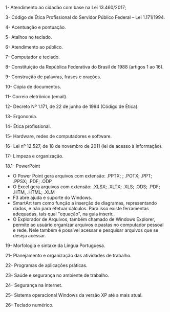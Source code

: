 
1- Atendimento ao cidadão com base na Lei 13.460/2017; 


3- Código de Ética Profissional do Servidor Público Federal – Lei 1.171/1994. 

4- Acentuação e pontuação. 

5- Atalhos no teclado. 

6- Atendimento ao público. 

7- Computador e teclado. 

8- Constituição da República Federativa do Brasil de 1988 (artigos 1 ao 16). 

9- Construção de palavras, frases e orações. 

10- Cópia de documentos. 

11- Correio eletrônico (email). 

12- Decreto Nº 1.171, de 22 de junho de 1994 (Código de Ética). 

13- Ergonomia. 

14- Ética profissional. 

15- Hardware, redes de computadores e software. 

16- Lei nº 12.527, de 18 de novembro de 2011 (lei de acesso à informação).

17- Limpeza e organização. 
 
18.1- PowerPoint 
- O Power Point gera arquivos com extensão: .PPTX; ; .POTX; .PPT; .PPSX; .PDF; .ODP
- O Excel gera arquivos com extensão: .XLSX; .XLTX; .XLS; .ODS; .PDF; .HTM, .HTML; .XLM
- F3 abre ajuda e suporte do Windows.
- SmartArt tem como função a inserção de diagramas, representando dados, e não para efetuar cálculos. Para isso existe ferramentas adequadas, tais qual "equação", na guia inserir..
- O Explorador de Arquivos, também chamado de Windows Explorer, permite ao usuário organizar arquivos e pastas no computador pessoal e rede. Nele também é possível acessar e pesquisar arquivos que se deseja acessar.



19- Morfologia e sintaxe da Língua Portuguesa. 


21- Planejamento e organização das atividades de trabalho. 

22- Programas de aplicações práticas. 

23- Saúde e segurança no ambiente de trabalho. 

24- Segurança na internet. 

25- Sistema operacional Windows da versão XP até a mais atual. 

26- Teclado numérico. 

